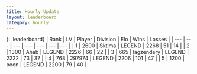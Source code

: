```yaml
---
title: Hourly Update
layout: leaderboard
category: hourly
---
```


{: .leaderboard}
| Rank | LV | Player | Division | Elo | Wins | Losses |
| --- | --- | --- | --- | --- | --- | --- |
| <span data-change="0">1</span> | 2600 | <span title="ID: 353063">Sktima</span> | LEGEND | <span data-change="0">2268</span> | <span data-change="0">51</span> | <span data-change="0">14</span> |
| <span data-change="0">2</span> | 1300 | <span title="ID: 402846">Ahab</span> | LEGEND | <span data-change="0">2226</span> | <span data-change="0">66</span> | <span data-change="0">22</span> |
| <span data-change="0">3</span> | 665 | <span title="ID: 628282">lagzendery</span> | LEGEND | <span data-change="0">2222</span> | <span data-change="0">73</span> | <span data-change="0">37</span> |
| <span data-change="0">4</span> | 768 | <span title="ID: 544038">297974</span> | LEGEND | <span data-change="0">2206</span> | <span data-change="0">101</span> | <span data-change="0">47</span> |
| <span data-change="1">5</span> | 1200 | <span title="ID: 540690">poon</span> | LEGEND | <span data-change="0">2200</span> | <span data-change="0">79</span> | <span data-change="0">40</span> |